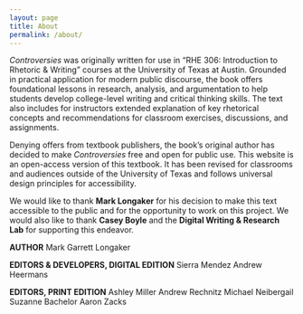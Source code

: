 ```yaml
---
layout: page
title: About
permalink: /about/
---
```


<i>Controversies</i> was originally written for use in “RHE 306: Introduction to Rhetoric & Writing” courses at the University of Texas at Austin. Grounded in practical application for modern public discourse, the book offers foundational lessons in research, analysis, and argumentation to help students develop college-level writing and critical thinking skills. The text also includes for instructors extended explanation of key rhetorical concepts and recommendations for classroom exercises, discussions, and assignments. 

Denying offers from textbook publishers, the book’s original author has decided to make <i>Controversies</i> free and open for public use. This website is an open-access version of this textbook. It has been revised for classrooms and audiences outside of the University of Texas and follows universal design principles for accessibility. 

We would like to thank <b>Mark Longaker</b> for his decision to make this text accessible to the public and for the opportunity to work on this project. We would also like to thank <b>Casey Boyle</b> and the <b>Digital Writing & Research Lab</b> for supporting this endeavor. 

<b>AUTHOR</b> 
Mark Garrett Longaker

<b>EDITORS & DEVELOPERS, DIGITAL EDITION</b>
Sierra Mendez
Andrew Heermans 

<b>EDITORS, PRINT EDITION</b>
Ashley Miller
Andrew Rechnitz
Michael Neibergail
Suzanne Bachelor
Aaron Zacks 
